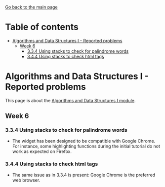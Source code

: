 [Go back to the main page](https://github.com/world-class/REPL)

# Table of contents

- [Algorithms and Data Structures I - Reported problems](#algorithms-and-data-structures-i---reported-problems)
  - [Week 6](#week-6)
    - [3.3.4 Using stacks to check for palindrome words](#334-using-stacks-to-check-for-palindrome-words)
    - [3.4.4 Using stacks to check html tags](#344-using-stacks-to-check-html-tags)

# Algorithms and Data Structures I - Reported problems

This page is about the [Algorithms and Data Structures I module](../../../modules/level_4/algorithms_and_data_structures_i/).

## Week 6

### 3.3.4 Using stacks to check for palindrome words

- The widget has been designed to be compatible with Google Chrome. For instance, some highlighting functions during the initial tutorial do not work as expected on Firefox.

### 3.4.4 Using stacks to check html tags

- The same issue as in 3.3.4 is present: Google Chrome is the preferred web browser.
